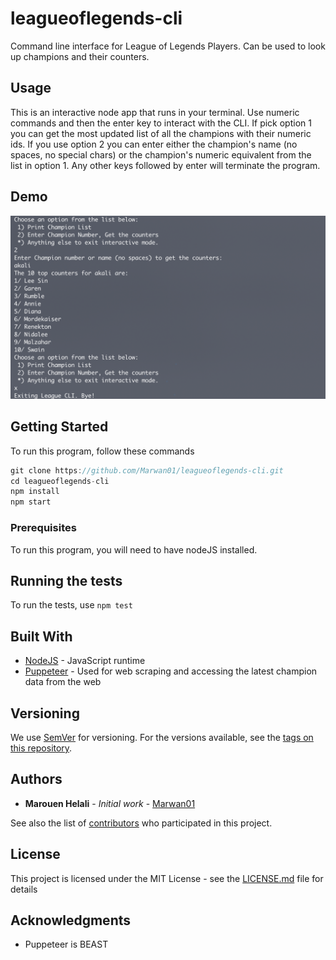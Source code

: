 # leagueoflegends-cli

Command line interface for League of Legends Players. Can be used to look up champions and their counters.

## Usage

This is an interactive node app that runs in your terminal. Use numeric commands and then the enter key to interact with the CLI. If pick option 1 you can get the most updated list of all the champions with their numeric ids. If you use option 2 you can enter either the champion's name (no spaces, no special chars) or the champion's numeric equivalent from the list in option 1. Any other keys followed by enter will terminate the program.

## Demo

![demoscreenshot](demo.png)

## Getting Started

To run this program, follow these commands
```js
git clone https://github.com/Marwan01/leagueoflegends-cli.git
cd leagueoflegends-cli
npm install
npm start
```

### Prerequisites

To run this program, you will need to have nodeJS installed.

## Running the tests

To run the tests, use ```npm test```

## Built With

* [NodeJS](https://nodejs.org/en/) - JavaScript runtime
* [Puppeteer](https://pptr.dev/) - Used for web scraping and accessing the latest champion data from the web

## Versioning

We use [SemVer](http://semver.org/) for versioning. For the versions available, see the [tags on this repository](https://github.com/Marwan01/leagueoflegends-cli). 

## Authors

* **Marouen Helali** - *Initial work* - [Marwan01](https://github.com/Marwan01)

See also the list of [contributors](https://github.com/your/project/contributors) who participated in this project.

## License

This project is licensed under the MIT License - see the [LICENSE.md](LICENSE) file for details

## Acknowledgments

* Puppeteer is BEAST

